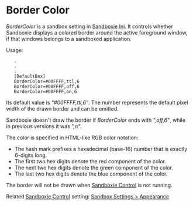 # Border Color

_BorderColor_ is a sandbox setting in [Sandboxie Ini](SandboxieIni.md). It controls whether Sandboxie displays a colored border around the active foreground window, if that windows belongs to a sandboxed application.

Usage:

```
   .
   .
   .
   [DefaultBox]
   BorderColor=#00FFFF,ttl,6
   BorderColor=#00FFFF,off,6
   BorderColor=#00FFFF,on,6
```
Its default value is  _"#00FFFF,ttl,6"_. The number represents the default pixel width of the drawn border and can be omitted.

Sandboxie doesn't draw the border if _BorderColor_ ends with _",off,6"_, while in previous versions it was  _",n"_.

The color is specified in HTML-like RGB color notation:

*   The hash mark prefixes a hexadecimal (base-16) number that is exactly 6-digits long.
*   The first two hex digits denote the red component of the color.
*   The next two hex digits denote the green component of the color.
*   The last two hex digits denote the blue component of the color.

The border will not be drawn when [Sandboxie Control](SP_SBControl.md) is not running.

Related [Sandboxie Control](SP_SBControl.md) setting: [Sandbox Settings > Appearance](AppearanceSettings.md)
